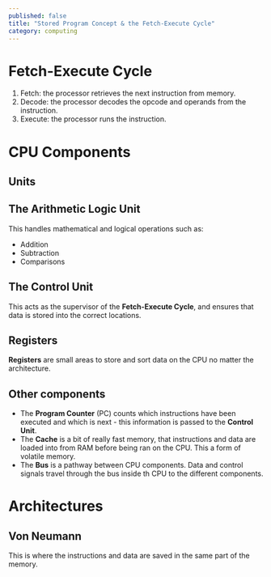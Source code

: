 ```yaml
---
published: false
title: "Stored Program Concept & the Fetch-Execute Cycle"
category: computing
---
```

# Fetch-Execute Cycle

1. Fetch: the processor retrieves the next instruction from memory.
2. Decode: the processor decodes the opcode and operands from the instruction.
3. Execute: the processor runs the instruction.

# CPU Components

## Units

## The Arithmetic Logic Unit

This handles mathematical and logical operations such as:
+ Addition
+ Subtraction
+ Comparisons

## The Control Unit

This acts as the supervisor of the **Fetch-Execute Cycle**, and ensures that data is stored into the correct locations.

## Registers

**Registers** are small areas to store and sort data on the CPU no matter the architecture.

## Other components

+ The **Program Counter** (PC) counts which instructions have been executed and which is next - this information is passed to the **Control Unit**.
+ The **Cache** is a bit of really fast memory, that instructions and data are loaded into from RAM before being ran on the CPU. This a form of volatile memory.
+ The **Bus** is a pathway between CPU components. Data and control signals travel through the bus inside th CPU to the different components.

# Architectures

## Von Neumann
This is where the instructions and data are saved in the same part of the memory.

